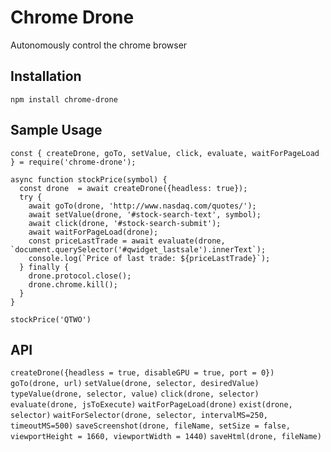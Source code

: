 # Chrome Drone

Autonomously control the chrome browser

## Installation

`npm install chrome-drone`

## Sample Usage

```
const { createDrone, goTo, setValue, click, evaluate, waitForPageLoad } = require('chrome-drone');

async function stockPrice(symbol) {
  const drone  = await createDrone({headless: true});
  try {
    await goTo(drone, 'http://www.nasdaq.com/quotes/');
    await setValue(drone, '#stock-search-text', symbol);
    await click(drone, '#stock-search-submit');
    await waitForPageLoad(drone);
    const priceLastTrade = await evaluate(drone, `document.querySelector('#qwidget_lastsale').innerText`);
    console.log(`Price of last trade: ${priceLastTrade}`);
  } finally {
    drone.protocol.close();
    drone.chrome.kill();
  }
}

stockPrice('QTWO')
```

## API

`createDrone({headless = true, disableGPU = true, port = 0})`
`goTo(drone, url)`
`setValue(drone, selector, desiredValue)`
`typeValue(drone, selector, value)`
`click(drone, selector)`
`evaluate(drone, jsToExecute)`
`waitForPageLoad(drone)`
`exist(drone, selector)`
`waitForSelector(drone, selector, intervalMS=250, timeoutMS=500)`
`saveScreenshot(drone, fileName, setSize = false, viewportHeight = 1660, viewportWidth = 1440)`
`saveHtml(drone, fileName)`
